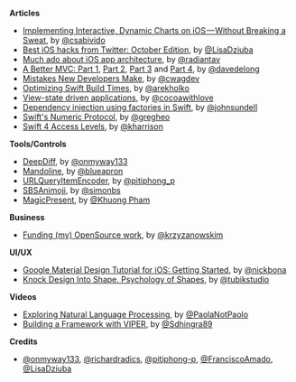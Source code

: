 **Articles**

* [Implementing Interactive, Dynamic Charts on iOS — Without Breaking a Sweat](https://medium.com/supercharges-mobile-product-guide/implementing-interactive-dynamic-charts-on-ios-without-breaking-a-sweat-15367e4b18f3), by [@csabivido](https://twitter.com/csabivido)
* [Best iOS hacks from Twitter: October Edition](https://medium.com/flawless-app-stories/best-ios-hacks-from-twitter-october-edition-ce253347f88a), by [@LisaDziuba](https://twitter.com/lisadziuba)
* [Much ado about iOS app architecture](http://aplus.rs/2017/much-ado-about-ios-app-architecture/), by [@radiantav](https://twitter.com/radiantav)
* [A Better MVC: Part 1](https://davedelong.com/blog/2017/11/06/a-better-mvc-part-1-the-problems/), [Part 2](https://davedelong.com/blog/2017/11/06/a-better-mvc-part-2-fixing-encapsulation/), [Part 3](https://davedelong.com/blog/2017/11/06/a-better-mvc-part-3-fixing-massive-view-controller/) and [Part 4](https://davedelong.com/blog/2017/11/06/a-better-mvc-part-4-future-directions/), by [@davedelong](https://twitter.com/davedelong)
* [Mistakes New Developers Make](http://martiancraft.com/blog/2017/11/rookie-mistakes/), by [@cwagdev](https://twitter.com/cwagdev)
* [Optimizing Swift Build Times](https://github.com/fastred/Optimizing-Swift-Build-Times), by [@arekholko](https://twitter.com/arekholko)
* [View-state driven applications](https://www.cocoawithlove.com/blog/view-state-driven-applications.html), by [@cocoawithlove](https://twitter.com/cocoawithlove)
* [Dependency injection using factories in Swift](https://www.swiftbysundell.com/posts/dependency-injection-using-factories-in-swift), by [@johnsundell](https://twitter.com/johnsundell)
* [Swift's Numeric Protocol](https://swiftunboxed.com/protocols/numeric/), by [@gregheo](https://twitter.com/gregheo)
* [Swift 4 Access Levels](https://useyourloaf.com/blog/swift-4-access-levels/), by [@kharrison](https://twitter.com/kharrison)

**Tools/Controls**

* [DeepDiff](https://github.com/onmyway133/DeepDiff), by [@onmyway133](https://github.com/onmyway133)
* [Mandoline](https://github.com/blueapron/Mandoline), by [@blueapron](https://github.com/blueapron)
* [URLQueryItemEncoder](https://github.com/pitiphong-p/URLQueryItemEncoder), by [@pitiphong_p](https://twitter.com/pitiphong_p)
* [SBSAnimoji](https://github.com/simonbs/SBSAnimoji), by [@simonbs](https://twitter.com/simonbs)
* [MagicPresent](https://github.com/khuong291/MagicPresent), by [@Khuong Pham](https://github.com/khuong291)

**Business**

* [Funding (my) OpenSource work](https://medium.com/@krzyzanowskim/funding-my-opensource-work-abcf1bbf2e57), by [@krzyzanowskim](https://twitter.com/krzyzanowskim)

**UI/UX**

* [Google Material Design Tutorial for iOS: Getting Started](https://www.raywenderlich.com/170353/introduction-google-material-design-ios), by [@nickbona](https://twitter.com/nickbona)
* [Knock Design Into Shape. Psychology of Shapes](https://tubikstudio.com/knock-design-into-shape-psychology-of-shapes/), by [@tubikstudio](https://twitter.com/tubikstudio)

**Videos**

* [Exploring Natural Language Processing](https://academy.realm.io/posts/try-swift-nyc-2017-paola-mata-exploring-natural-language-processing/), by [@PaolaNotPaolo](https://www.twitter.com/PaolaNotPaolo)
* [Building a Framework with VIPER](https://academy.realm.io/posts/try-swift-nyc-sonam-dhingra-building-viper-framework/), by [@Sdhingra89](https://www.twitter.com/Sdhingra89)

**Credits**

* [@onmyway133](https://github.com/onmyway133), [@richardradics](https://github.com/richardradics), [@pitiphong-p](https://github.com/pitiphong-p), [@FranciscoAmado](https://github.com/FranciscoAmado), [@LisaDziuba](https://github.com/lisadziuba)
